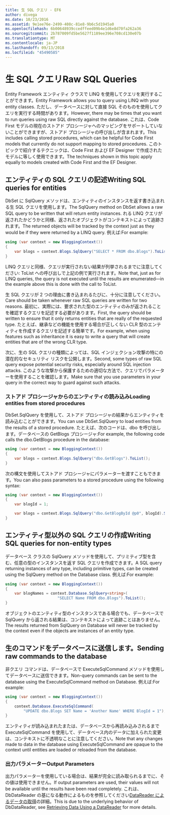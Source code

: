 ```yaml
---
title: 生 SQL クエリ - EF6
author: divega
ms.date: 10/23/2016
ms.assetid: 9e1ee76e-2499-408c-81e8-9b6c5d1945a0
ms.openlocfilehash: 6b00648939ccedffeed09b4e1d6e8d70fa262a36
ms.sourcegitcommit: 2b787009fd5be5627f1189ee396e708cd130e07b
ms.translationtype: MT
ms.contentlocale: ja-JP
ms.lasthandoff: 09/13/2018
ms.locfileid: "45490585"
---
```

# <a name="raw-sql-queries"></a><span data-ttu-id="e8914-102">生 SQL クエリ</span><span class="sxs-lookup"><span data-stu-id="e8914-102">Raw SQL Queries</span></span>
<span data-ttu-id="e8914-103">Entity Framework エンティティ クラスで LINQ を使用してクエリを実行することができます。</span><span class="sxs-lookup"><span data-stu-id="e8914-103">Entity Framework allows you to query using LINQ with your entity classes.</span></span> <span data-ttu-id="e8914-104">ただし、データベースに対して直接 SQL そのものを使用してクエリを実行する時間があります。</span><span class="sxs-lookup"><span data-stu-id="e8914-104">However, there may be times that you want to run queries using raw SQL directly against the database.</span></span> <span data-ttu-id="e8914-105">これは、Code First モデルの現在のストアド プロシージャへのマッピングをサポートしていないことができますが、ストアド プロシージャの呼び出しが含まれます。</span><span class="sxs-lookup"><span data-stu-id="e8914-105">This includes calling stored procedures, which can be helpful for Code First models that currently do not support mapping to stored procedures.</span></span> <span data-ttu-id="e8914-106">このトピックで紹介するテクニックは、Code First および EF Designer で作成されたモデルに等しく使用できます。</span><span class="sxs-lookup"><span data-stu-id="e8914-106">The techniques shown in this topic apply equally to models created with Code First and the EF Designer.</span></span>  

## <a name="writing-sql-queries-for-entities"></a><span data-ttu-id="e8914-107">エンティティの SQL クエリの記述</span><span class="sxs-lookup"><span data-stu-id="e8914-107">Writing SQL queries for entities</span></span>  

<span data-ttu-id="e8914-108">DbSet に SqlQuery メソッドは、エンティティのインスタンスを返す書き込まれる生 SQL クエリを使用します。</span><span class="sxs-lookup"><span data-stu-id="e8914-108">The SqlQuery method on DbSet allows a raw SQL query to be written that will return entity instances.</span></span> <span data-ttu-id="e8914-109">れる LINQ クエリが返されたかどうかと同様、返されたオブジェクトがコンテキストによって追跡されます。</span><span class="sxs-lookup"><span data-stu-id="e8914-109">The returned objects will be tracked by the context just as they would be if they were returned by a LINQ query.</span></span> <span data-ttu-id="e8914-110">例えば:</span><span class="sxs-lookup"><span data-stu-id="e8914-110">For example:</span></span>  

``` csharp  
using (var context = new BloggingContext())
{
    var blogs = context.Blogs.SqlQuery("SELECT * FROM dbo.Blogs").ToList();
}
```  

<span data-ttu-id="e8914-111">LINQ クエリと同様、クエリが実行されない結果が列挙されるまでに注意してください: ToList への呼び出しで上記の例で実行されます。</span><span class="sxs-lookup"><span data-stu-id="e8914-111">Note that, just as for LINQ queries, the query is not executed until the results are enumerated—in the example above this is done with the call to ToList.</span></span>  

<span data-ttu-id="e8914-112">生 SQL クエリが 2 つの理由に書き込まれるたびに、十分に注意してください。</span><span class="sxs-lookup"><span data-stu-id="e8914-112">Care should be taken whenever raw SQL queries are written for two reasons.</span></span> <span data-ttu-id="e8914-113">最初に、実際には、要求された型のエンティティのみが返されることを確認するクエリを記述する必要があります。</span><span class="sxs-lookup"><span data-stu-id="e8914-113">First, the query should be written to ensure that it only returns entities that are really of the requested type.</span></span> <span data-ttu-id="e8914-114">たとえば、継承などの機能を使用する場合が正しくない CLR 型のエンティティを作成するクエリを記述する簡単です。</span><span class="sxs-lookup"><span data-stu-id="e8914-114">For example, when using features such as inheritance it is easy to write a query that will create entities that are of the wrong CLR type.</span></span>  

<span data-ttu-id="e8914-115">次に、生の SQL クエリの種類によっては、SQL インジェクション攻撃の特にの潜在的なセキュリティ リスクを公開します。</span><span class="sxs-lookup"><span data-stu-id="e8914-115">Second, some types of raw SQL query expose potential security risks, especially around SQL injection attacks.</span></span> <span data-ttu-id="e8914-116">このような攻撃から保護するための適切な方法で、クエリでパラメーターを使用することを確認します。</span><span class="sxs-lookup"><span data-stu-id="e8914-116">Make sure that you use parameters in your query in the correct way to guard against such attacks.</span></span>  

### <a name="loading-entities-from-stored-procedures"></a><span data-ttu-id="e8914-117">ストアド プロシージャからのエンティティの読み込み</span><span class="sxs-lookup"><span data-stu-id="e8914-117">Loading entities from stored procedures</span></span>  

<span data-ttu-id="e8914-118">DbSet.SqlQuery を使用して、ストアド プロシージャの結果からエンティティを読み込むことができます。</span><span class="sxs-lookup"><span data-stu-id="e8914-118">You can use DbSet.SqlQuery to load entities from the results of a stored procedure.</span></span> <span data-ttu-id="e8914-119">たとえば、次のコードは、dbo を呼び出します。データベースの GetBlogs プロシージャ:</span><span class="sxs-lookup"><span data-stu-id="e8914-119">For example, the following code calls the dbo.GetBlogs procedure in the database:</span></span>  

``` csharp
using (var context = new BloggingContext())
{
    var blogs = context.Blogs.SqlQuery("dbo.GetBlogs").ToList();
}
```  

<span data-ttu-id="e8914-120">次の構文を使用してストアド プロシージャにパラメーターを渡すこともできます。</span><span class="sxs-lookup"><span data-stu-id="e8914-120">You can also pass parameters to a stored procedure using the following syntax:</span></span>  

``` csharp
using (var context = new BloggingContext())
{
    var blogId = 1;

    var blogs = context.Blogs.SqlQuery("dbo.GetBlogById @p0", blogId).Single();
}
```  

## <a name="writing-sql-queries-for-non-entity-types"></a><span data-ttu-id="e8914-121">エンティティ型以外の SQL クエリの作成</span><span class="sxs-lookup"><span data-stu-id="e8914-121">Writing SQL queries for non-entity types</span></span>  

<span data-ttu-id="e8914-122">データベース クラスの SqlQuery メソッドを使用して、プリミティブ型を含む、任意の型のインスタンスを返す SQL クエリを作成できます。</span><span class="sxs-lookup"><span data-stu-id="e8914-122">A SQL query returning instances of any type, including primitive types, can be created using the SqlQuery method on the Database class.</span></span> <span data-ttu-id="e8914-123">例えば:</span><span class="sxs-lookup"><span data-stu-id="e8914-123">For example:</span></span>  

``` csharp
using (var context = new BloggingContext())
{
    var blogNames = context.Database.SqlQuery<string>(
                       "SELECT Name FROM dbo.Blogs").ToList();
}
```  

<span data-ttu-id="e8914-124">オブジェクトのエンティティ型のインスタンスである場合でも、データベースで SqlQuery から返される結果は、コンテキストによって追跡ことはありません。</span><span class="sxs-lookup"><span data-stu-id="e8914-124">The results returned from SqlQuery on Database will never be tracked by the context even if the objects are instances of an entity type.</span></span>  

## <a name="sending-raw-commands-to-the-database"></a><span data-ttu-id="e8914-125">生のコマンドをデータベースに送信します。</span><span class="sxs-lookup"><span data-stu-id="e8914-125">Sending raw commands to the database</span></span>  

<span data-ttu-id="e8914-126">非クエリ コマンドは、データベースで ExecuteSqlCommand メソッドを使用してデータベースに送信できます。</span><span class="sxs-lookup"><span data-stu-id="e8914-126">Non-query commands can be sent to the database using the ExecuteSqlCommand method on Database.</span></span> <span data-ttu-id="e8914-127">例えば:</span><span class="sxs-lookup"><span data-stu-id="e8914-127">For example:</span></span>  

``` csharp
using (var context = new BloggingContext())
{
    context.Database.ExecuteSqlCommand(
        "UPDATE dbo.Blogs SET Name = 'Another Name' WHERE BlogId = 1");
}
```  

<span data-ttu-id="e8914-128">エンティティが読み込まれたまたは、データベースから再読み込みされるまで ExecuteSqlCommand を使用して、データベース内のデータに加えられた変更は、コンテキストに不透明なことに注意してください。</span><span class="sxs-lookup"><span data-stu-id="e8914-128">Note that any changes made to data in the database using ExecuteSqlCommand are opaque to the context until entities are loaded or reloaded from the database.</span></span>  

### <a name="output-parameters"></a><span data-ttu-id="e8914-129">出力パラメーター</span><span class="sxs-lookup"><span data-stu-id="e8914-129">Output Parameters</span></span>  

<span data-ttu-id="e8914-130">出力パラメーターを使用している場合は、結果が完全に読み取られるまでに、その値は使用できません。</span><span class="sxs-lookup"><span data-stu-id="e8914-130">If output parameters are used, their values will not be available until the results have been read completely.</span></span> <span data-ttu-id="e8914-131">これは、DbDataReader の基になる動作によるものを参照してください[DataReader によるデータの取得](http://go.microsoft.com/fwlink/?LinkID=398589)の詳細。</span><span class="sxs-lookup"><span data-stu-id="e8914-131">This is due to the underlying behavior of DbDataReader, see [Retrieving Data Using a DataReader](http://go.microsoft.com/fwlink/?LinkID=398589) for more details.</span></span>  
